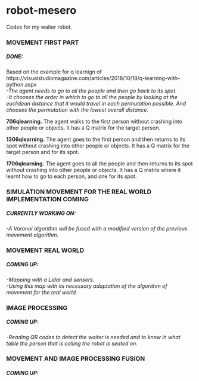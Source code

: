# robot-mesero
Codes for my waiter robot.

<h3>MOVEMENT FIRST PART</h3>

<h5>DONE:</h5> 
Based on  the example for q learnign of https://visualstudiomagazine.com/articles/2018/10/18/q-learning-with-python.aspx <br>
<em>-The agent needs to go to all the people and then go back to its spot. <br>
-It chooses the order in which to go to all the people by looking at the euclidean distance that it would travel in each permutation possible. And chooses the permutation with the lowest overall distance.</em>

<p><strong>706qlearning.</strong> The agent walks to the first person without crashing into other people or objects.
It has a Q matrix for the target person.<br>

<strong>1306qlearning.</strong> The agent goes to the first person and then returns to its spot without crashing into other 
people or objects.
It has a Q matrix for the target person and for its spot.<br>

<strong>1706qlearning.</strong> The agent goes to all the people and then returns to its spot without crashing into other 
people or objects.
It has a Q matrix where it learnt how to go to each person, and one for its spot.</p>

<h3>SIMULATION MOVEMENT FOR THE REAL WORLD IMPLEMENTATION COMING</h3>
<h5>CURRENTLY WORKING ON:</h5>
<em>-A Voronoi algorithm will be fused with a modified version of the previous movement algorithm.</em>

<h3>MOVEMENT REAL WORLD</h3>
<h5>COMING UP:</h5>
<em>-Mapping with a Lidar and sensors.<br>
-Using this map with its necessary adaptation of the algorithm of movement for the real world.</em>

<h3>IMAGE PROCESSING</h3>
<h5>COMING UP:</h5>
<em>-Reading QR codes to detect the waiter is needed and to know in what table the person that is calling the 
robot is seated on.</em>

<h3>MOVEMENT AND IMAGE PROCESSING FUSION</h3>
<h5>COMING UP:</h5>
<em> </em>



